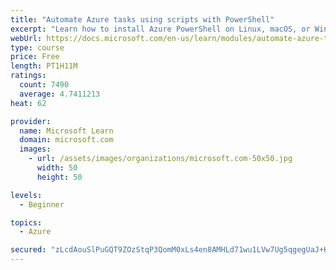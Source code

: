 ```yaml
---
title: "Automate Azure tasks using scripts with PowerShell"
excerpt: "Learn how to install Azure PowerShell on Linux, macOS, or Windows and then connect to Azure and manage your resources."
webUrl: https://docs.microsoft.com/en-us/learn/modules/automate-azure-tasks-with-powershell/
type: course
price: Free
length: PT1H11M
ratings:
  count: 7490
  average: 4.7411213
heat: 62

provider:
  name: Microsoft Learn
  domain: microsoft.com
  images:
    - url: /assets/images/organizations/microsoft.com-50x50.jpg
      width: 50
      height: 50

levels:
  - Beginner

topics:
  - Azure

secured: "zLcdAouSlPuGQT9ZOzStqP3QomM0xLs4en8AMHLd71wu1LVw7Ug5qgegUaJ+KImIZLZKmL+HODGINk6TJMLqkoV1tAAN8YJecOgCqmwFkuoJsyjB6F/3qF7H8fUrsy/Id1JpKBpVOajaco7epxy/avWmaGA46n1isMf/DaEpmtyYrDeu87Ik/kqPLjlAvyiVFz5vJlZsN+DyX1uEcr4gFqrUMs1Fiv5Z8u02xyC6mVcTTOYWBcb45yqez/SHgQoJDdyjZq3DRtISxuC1sX6eo/zlrAveUGYDWGClTGh8w880HD6vilrFOGkiZ8Yl4y353zIShTy5yj8N4cB/kbUvkcl4XzwrDaifG/GqOk1juSYUxqZk3NwRZEVptzuS8V3GLkSLVUdN0qa2GDEVF1Fdtr8SrxsC3hVJsodrLxmO5kE=;Mx1jr2VivLPlIviWfwNs9g=="
---
```


